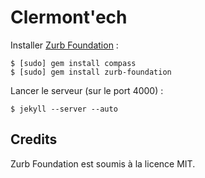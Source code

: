 Clermont'ech
============

Installer [Zurb Foundation](http://foundation.zurb.com/docs/sass.html) :

    $ [sudo] gem install compass
    $ [sudo] gem install zurb-foundation

Lancer le serveur (sur le port 4000) :

    $ jekyll --server --auto


## Credits

Zurb Foundation est soumis à la licence MIT.
